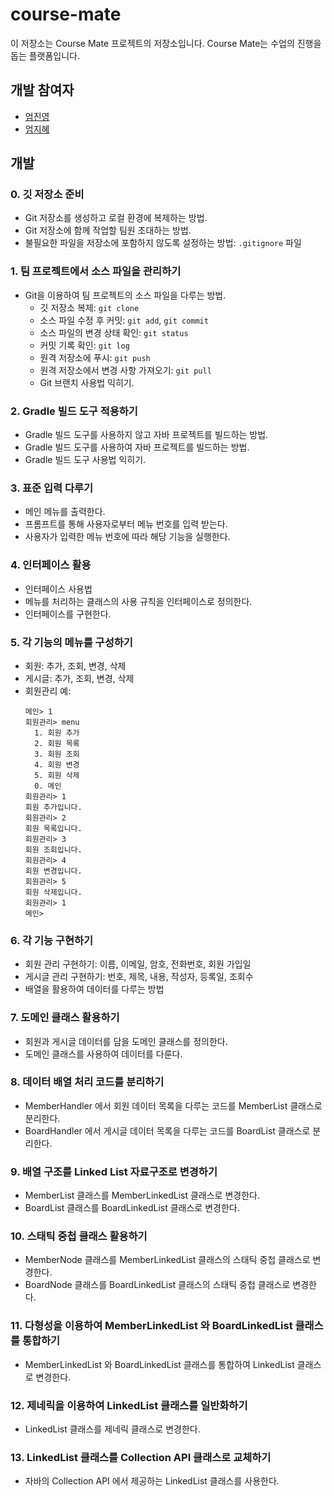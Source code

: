 # course-mate

이 저장소는 Course Mate 프로젝트의 저장소입니다. Course Mate는 수업의 진행을 돕는 플랫폼입니다.

## 개발 참여자

- [엄진영](https://github.com/eomjinyoung)
- [엄지혜](https://github.com/eomjihye03)

## 개발

### 0. 깃 저장소 준비

- Git 저장소를 생성하고 로컬 환경에 복제하는 방법.
- Git 저장소에 함께 작업할 팀원 초대하는 방법.
- 불필요한 파일을 저장소에 포함하지 않도록 설정하는 방법: `.gitignore` 파일

### 1. 팀 프로젝트에서 소스 파일을 관리하기

- Git을 이용하여 팀 프로젝트의 소스 파일을 다루는 방법.
    - 깃 저장소 복제: `git clone`
    - 소스 파일 수정 후 커밋: `git add`, `git commit`
    - 소스 파일의 변경 상태 확인: `git status`
    - 커밋 기록 확인: `git log`
    - 원격 저장소에 푸시: `git push`
    - 원격 저장소에서 변경 사항 가져오기: `git pull`
    - Git 브랜치 사용법 익히기.

### 2. Gradle 빌드 도구 적용하기

- Gradle 빌드 도구를 사용하지 않고 자바 프로젝트를 빌드하는 방법.
- Gradle 빌드 도구를 사용하여 자바 프로젝트를 빌드하는 방법.
- Gradle 빌드 도구 사용법 익히기.

### 3. 표준 입력 다루기

- 메인 메뉴를 출력한다.
- 프롬프트를 통해 사용자로부터 메뉴 번호를 입력 받는다.
- 사용자가 입력한 메뉴 번호에 따라 해당 기능을 실행한다.

### 4. 인터페이스 활용

- 인터페이스 사용법
- 메뉴를 처리하는 클래스의 사용 규칙을 인터페이스로 정의한다.
- 인터페이스를 구현한다.

### 5. 각 기능의 메뉴를 구성하기

- 회원: 추가, 조회, 변경, 삭제
- 게시글: 추가, 조회, 변경, 삭제
- 회원관리 예:
  ```
  메인> 1
  회원관리> menu
    1. 회원 추가
    2. 회원 목록
    3. 회원 조회
    4. 회원 변경
    5. 회원 삭제
    0. 메인
  회원관리> 1
  회원 추가입니다.
  회원관리> 2
  회원 목록입니다.
  회원관리> 3
  회원 조회입니다.
  회원관리> 4
  회원 변경입니다.
  회원관리> 5
  회원 삭제입니다.
  회원관리> 1
  메인>
  ```

### 6. 각 기능 구현하기

- 회원 관리 구현하기: 이름, 이메일, 암호, 전화번호, 회원 가입일
- 게시글 관리 구현하기: 번호, 제목, 내용, 작성자, 등록일, 조회수
- 배열을 활용하여 데이터를 다루는 방법

### 7. 도메인 클래스 활용하기

- 회원과 게시글 데이터를 담을 도메인 클래스를 정의한다.
- 도메인 클래스를 사용하여 데이터를 다룬다.

### 8. 데이터 배열 처리 코드를 분리하기

- MemberHandler 에서 회원 데이터 목록을 다루는 코드를 MemberList 클래스로 분리한다.
- BoardHandler 에서 게시글 데이터 목록을 다루는 코드를 BoardList 클래스로 분리한다.

### 9. 배열 구조를 Linked List 자료구조로 변경하기

- MemberList 클래스를 MemberLinkedList 클래스로 변경한다.
- BoardList 클래스를 BoardLinkedList 클래스로 변경한다.

### 10. 스태틱 중첩 클래스 활용하기

- MemberNode 클래스를 MemberLinkedList 클래스의 스태틱 중첩 클래스로 변경한다.
- BoardNode 클래스를 BoardLinkedList 클래스의 스태틱 중첩 클래스로 변경한다.

### 11. 다형성을 이용하여 MemberLinkedList 와 BoardLinkedList 클래스를 통합하기

- MemberLinkedList 와 BoardLinkedList 클래스를 통합하여 LinkedList 클래스로 변경한다.

### 12. 제네릭을 이용하여 LinkedList 클래스를 일반화하기

- LinkedList 클래스를 제네릭 클래스로 변경한다.

### 13. LinkedList 클래스를 Collection API 클래스로 교체하기

- 자바의 Collection API 에서 제공하는 LinkedList 클래스를 사용한다.